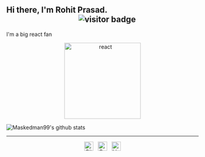 <p align='justify'> 
  <h2>
    Hi there, I'm Rohit Prasad.&nbsp; &nbsp; &nbsp; &nbsp; &nbsp; &nbsp; &nbsp; &nbsp; &nbsp; &nbsp; &nbsp; &nbsp; &nbsp; &nbsp; &nbsp; &nbsp; &nbsp; &nbsp; &nbsp; &nbsp; &nbsp; &nbsp; &nbsp; &nbsp;&nbsp; &nbsp; &nbsp; &nbsp; &nbsp; &nbsp; &nbsp; &nbsp; &nbsp; &nbsp; &nbsp; &nbsp; &nbsp; &nbsp; &nbsp; &nbsp; &nbsp; &nbsp; &nbsp; &nbsp;
    <img src="https://maskedman-visitor-badge.glitch.me/badge?page_id=Maskedman99.Maskedman99" alt="visitor badge"/>
    </h2>
</p>
 
I'm a big react fan

<p align = "center">
  <img alt="react" src="https://raw.githubusercontent.com/Maskedman99/Maskedman99/master/react.svg?sanitize=true" width="200">
</p>

![Maskedman99's github stats](https://github-readme-stats.vercel.app/api?username=Maskedman99&show_icons=true)

 ---

<p align='center'>
  <a href="https://gitlab.com/Maskedman99"><img height="24" alt="Gitlab" src="https://raw.githubusercontent.com/Maskedman99/Maskedman99/master/gitlab.svg"></a>&nbsp;&nbsp;
  <a href="https://codepen.io/Maskedman99/pens/"><img height="24" alt="CodePen" src="https://raw.githubusercontent.com/Maskedman99/Maskedman99/master/codepen.svg"></a>&nbsp;&nbsp;
  <a href="https://www.linkedin.com/in/rohit-prasad-819a8015a/"><img height="24" alt="LinkedIn" src="https://raw.githubusercontent.com/Maskedman99/Maskedman99/master/linkedIn.svg"></a>
</p>
